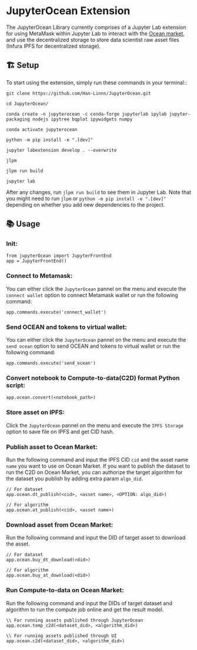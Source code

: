 # JupyterOcean Extension

The JupyterOcean Library currently comprises of a Jupyter Lab extension for using MetaMask within Jupyter Lab to interact with the [Ocean market](https://market.oceanprotocol.com/), and use the decentralized storage to store data scientist raw asset files (Infura IPFS for decentralized storage).

## 🏗 Setup

To start using the extension, simply run these commands in your terminal::

```
git clone https://github.com/Han-Linnn/JupyterOcean.git

cd JupyterOcean/

conda create -n jupyterocean -c conda-forge jupyterlab ipylab jupyter-packaging nodejs ipytree bqplot ipywidgets numpy

conda activate jupyterocean

python -m pip install -e ".[dev]"

jupyter labextension develop . --overwrite

jlpm

jlpm run build

jupyter lab

```

After any changes, run `jlpm run build` to see them in Jupyter Lab. Note that you might need to run `jlpm` or `python -m pip install -e ".[dev]"` depending on whether you add new dependencies to the project.

## 📚 Usage

### Init:

```
from jupyterOcean import JupyterFrontEnd
app = JupyterFrontEnd()
```

### Connect to Metamask:

You can either click the `JupyterOcean` pannel on the menu and execute the `connect wallet` option to connect Metamask wallet or run the following command:

```
app.commands.execute('connect_wallet')
```

### Send OCEAN and tokens to virtual wallet:

You can either click the `JupyterOcean` pannel on the menu and execute the `send ocean` option to send OCEAN and tokens to virtual wallet or run the following command:

```
app.commands.execute('send_ocean')
```

### Convert notebook to Compute-to-data(C2D) format Python script:

```
app.ocean.convert(<notebook_path>)
```

### Store asset on IPFS:

Click the `JupyterOcean` pannel on the menu and execute the `IPFS Storage` option to save file on IPFS and get CID hash.

### Publish asset to Ocean Market:

Run the following command and input the IPFS CID `cid` and the asset name `name` you want to use on Ocean Market.
If you want to publish the dataset to run the C2D on Ocean Market, you can authorize the target algorithm for the dataset you publish by adding extra param `algo_did`.

```
// For dataset
app.ocean.dt_publish(<cid>, <asset name>, <OPTION: algo_did>)

// For algorithm
app.ocean.at_publish(<cid>, <asset name>)
```

### Download asset from Ocean Market:

Run the following command and input the DID of target asset to download the asset.

```
// For dataset
app.ocean.buy_dt_download(<did>)

// For algorithm
app.ocean.buy_at_download(<did>)
```

### Run Compute-to-data on Ocean Market:

Run the following command and input the DIDs of target dataset and algorithm to run the compute job online and get the result model.

```
\\ For running assets published through JupyterOcean
app.ocean.temp_c2d(<dataset_did>, <algorithm_did>)

\\ For running assets published through UI
app.ocean.c2d(<dataset_did>, <algorithm_did>)
```
